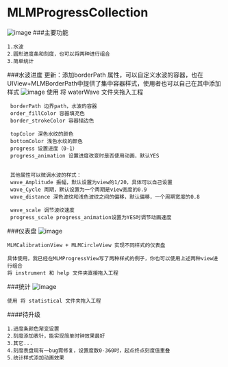 # MLMProgressCollection
![image](https://github.com/MengLiMing/MLMCircleProgress/blob/master/all.gif)
###主要功能

    1.水波
    2.圆形进度条和刻度，也可以将两种进行组合
    3.简单统计
    
###水波进度
更新：添加borderPath 属性，可以自定义水波的容器，也在UIView+MLMBorderPath中提供了集中容器样式，使用者也可以自己在其中添加样式
![image](https://github.com/MengLiMing/MLMCircleProgress/blob/master/waterWave.gif)
 使用 将 waterWave 文件夹拖入工程
     
     borderPath 边界path，水波的容器
     order_fillColor 容器填充色
     border_strokeColor 容器描边色     
     
     topColor 深色水纹的颜色
     bottomColor 浅色水纹的颜色
     progress 设置进度（0-1）
     progress_animation 设置进度改变时是否使用动画，默认YES
    
    
     其他属性可以微调水波的样式：
     wave_Amplitude 振幅，默认设置为view的1/20，具体可以自己设置
     wave_Cycle 周期，默认设置为一个周期是view宽度的0.9
     wave_distance 深色波纹和浅色波纹之间的偏移，默认偏移，一个周期宽度的0.8
    
     wave_scale 调节波纹速度
     progress_scale progress_animation设置为YES时调节动画速度


###仪表盘
![image](https://github.com/MengLiMing/MLMCircleProgress/blob/master/instrument.gif)

    MLMCalibrationView + MLMCircleView 实现不同样式的仪表盘
    
    具体使用，我已经在MLMProgressView写了两种样式的例子，你也可以使用上述两种view进行组合
    将 instrument 和 help 文件夹直接拖入工程


###统计
![image](https://github.com/MengLiMing/MLMCircleProgress/blob/master/Statistical.png)

    使用 将 statistical 文件夹拖入工程
    
####待升级

    1.进度条颜色渐变设置
    2.刻度添加表针，能实现简单时钟效果最好
    3.其它...
    4.刻度表盘现有一bug需修复，设置度数0-360时，起点终点刻度值重叠
    5.统计样式添加动画效果
